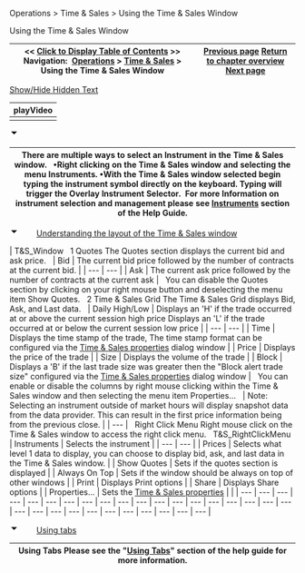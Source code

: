 ﻿


Operations \> Time \& Sales \> Using the Time \& Sales Window






















Using the Time \& Sales Window







| \<\< [Click to Display Table of Contents](timeandsales_usingthetimeandsaleswindow.md) \>\> **Navigation:**     [Operations](operations.md) \> [Time \& Sales](time__sales.md) \> Using the Time \& Sales Window | [Previous page](time__sales.md) [Return to chapter overview](time__sales.md) [Next page](timeandsales_properties.md) |
| --- | --- |




[Show/Hide Hidden Text](javascript:HMToggleExpandAll(!HMAnyToggleOpen()) "Click to open/close expanding sections")











| playVideo |
| --- |
|  |



![tog_minus](tog_minus.gif)




| There are multiple ways to select an Instrument in the Time \& Sales window.   •Right clicking on the Time \& Sales window and selecting the menu Instruments. •With the Time \& Sales window selected begin typing the instrument symbol directly on the keyboard. Typing will trigger the Overlay Instrument Selector.  For more Information on instrument selection and management please see [Instruments](instruments.md) section of the Help Guide. |
| --- |



![tog_minus](tog_minus.gif)        [Understanding the layout of the Time \& Sales window](javascript:HMToggle('toggle','UnderstandingTheLayoutOfTheTimeSalesWindow','UnderstandingTheLayoutOfTheTimeSalesWindow_ICON'))




| T&S_Window   1 Quotes The Quotes section displays the current bid and ask price.     | Bid | The current bid price followed by the number of contracts at the current bid. | | --- | --- | | Ask | The current ask price followed by the number of contracts at the current ask |      You can disable the Quotes section by clicking on your right mouse button and deselecting the menu item Show Quotes.   2 Time \& Sales Grid The Time \& Sales Grid displays Bid, Ask, and Last data.      | Daily High/Low | Displays an 'H' if the trade occurred at or above the current session high price Displays an 'L' if the trade occurred at or below the current session low price | | --- | --- | | Time | Displays the time stamp of the trade, The time stamp format can be configured via the [Time \& Sales properties](timeandsales_properties.md) dialog window | | Price | Displays the price of the trade | | Size | Displays the volume of the trade | | Block | Displays a 'B' if the last trade size was greater then the "Block alert trade size" configured via the [Time \& Sales properties](timeandsales_properties.md) dialog window |      You can enable or disable the columns by right mouse clicking within the Time \& Sales window and then selecting the menu item Properties...     | Note: Selecting an instrument outside of market hours will display snapshot data from the data provider. This can result in the first price information being from the previous close. | | --- |      Right Click Menu Right mouse click on the Time \& Sales window to access the right click menu.   T&S_RightClickMenu     | Instruments | Selects the instrument | | --- | --- | | Prices | Selects what level 1 data to display, you can choose to display bid, ask, and last data in the Time \& Sales window. | | Show Quotes | Sets if the quotes section is displayed | | Always On Top | Sets if the window should be always on top of other windows | | Print | Displays Print options | | Share | Displays Share options | | Properties... | Sets the [Time \& Sales properties](timeandsales_properties.md) | |
| --- | --- | --- | --- | --- | --- | --- | --- | --- | --- | --- | --- | --- | --- | --- | --- | --- | --- | --- | --- | --- | --- | --- | --- | --- | --- | --- | --- | --- | --- |



![tog_minus](tog_minus.gif)        [Using tabs](javascript:HMToggle('toggle','UsingTabs','UsingTabs_ICON'))




| Using Tabs Please see the "[Using Tabs](using_tabs.md)" section of the help guide for more information. |
| --- |










